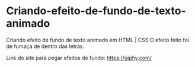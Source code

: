 # Criando-efeito-de-fundo-de-texto-animado
Criando efeito de fundo de texto animado em HTML | CSS 
O efeito feito foi de fumaça de dentro das letras.

Link do site para pegar efeitos de fundo:
https://giphy.com/
